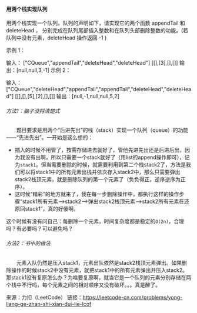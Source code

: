 
#### 用两个栈实现队列  
用两个栈实现一个队列。队列的声明如下，请实现它的两个函数 appendTail 和 deleteHead ，
分别完成在队列尾部插入整数和在队列头部删除整数的功能。(若队列中没有元素，deleteHead 操作返回 -1 )

示例 1：

输入：
["CQueue","appendTail","deleteHead","deleteHead"]
[[],[3],[],[]]
输出：[null,null,3,-1]
示例 2：

输入：
["CQueue","deleteHead","appendTail","appendTail","deleteHead","deleteHead"]
[[],[],[5],[2],[],[]]
输出：[null,-1,null,null,5,2]

###### 方法1：脑子没捋清楚式  
&emsp;&emsp;题目要求是用两个“后进先出”的栈（stack）实现一个队列（queue）的功能——“先进先出”。一开始是这么想的：  
- 插入的时候不用管了，按需存储进去就好了，管他先进先出还是后进后出，因为我没有出啊，所以只需要一个stack就好了（用list的append操作即可），记为`stack1`。但当需要删除的时候，就需要利用到第二个栈stack2了，方法是我们可以将stack1中的所有元素出栈并依次存入stack2中，那么只需要弹出stack2栈顶元素，就是删除队列的第一个元素了（负负得正，逆序逆序为正序）。  
- 这时候“精彩”的地方就来了，我在每一步删除操作中，都执行这样的操作步骤“stack1所有元素-->stack2-->弹出stack2栈顶元素-->stack2所有元素在还原回stack1”，真的好傻啊。    

这个时候有没有问自己：每删除一个元素，时间复杂度都是稳定的`O(2n)`，合理吗？有必要吗？可以避免吗？

###### 方法2：书中的做法
&emsp;&emsp;元素入队仍然是压入stack1，元素出队依然是stack2栈顶元素弹出。如果删除操作的时候stack2中没有元素，就把stack1中的所有元素弹出并压入stack2。  
那stack1没有复原怎么办？为啥要复原啊，就当它是一个队列的元素分别存储在两个栈中不行吗，每个元素之间的相对顺序又没有破坏。。。真是醉了。



来源：力扣（LeetCode）
链接：https://leetcode-cn.com/problems/yong-liang-ge-zhan-shi-xian-dui-lie-lcof

